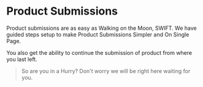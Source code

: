 # Product Submissions

Product submissions are as easy as Walking on the Moon, SWIFT. We have guided steps setup to make Product Submissions Simpler and On Single Page.

You also get the ability to continue the submission of product from where you last left.
> So are you in a Hurry? Don't worry we will be right here waiting for you.
